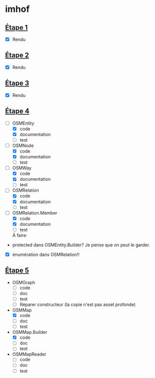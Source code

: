 # imhof
## [Étape 1](http://cs108.epfl.ch/p01_points.html)
- [x] Rendu

## [Étape 2](http://cs108.epfl.ch/p02_geometry.html)
- [x] Rendu

## [Étape 3](http://cs108.epfl.ch/p03_attributes.html)
- [x] Rendu

## [Étape 4](http://cs108.epfl.ch/p04_osm-entities.html)
- [ ] OSMEntity
    - [x] code
    - [x] documentation
    - [ ] test
- [ ] OSMNode
    - [x] code
    - [x] documentation
    - [ ] test
- [ ] OSMWay
    - [x] code
    - [x] documentation
    - [ ] test
- [ ] OSMRelation
    - [x] code
    - [x] documentation
    - [ ] test
- [ ] OSMRelation.Member
    - [x] code
    - [x] documentation
    - [ ] test

	À faire:
- protected dans OSMEntity.Builder? Je pense que on peut le garder.
- [x] énumération dans OSMRelation!!

## [Étape 5](http://cs108.epfl.ch/p05_osm-reading.html)
- OSMGraph
	- [ ] code
	- [ ] doc
	- [ ] test
	- [ ] Réparer constructeur (la copie n'est pas asset profonde)
- OSMMap
	- [x] code
	- [ ] doc
	- [ ] test
- OSMMap.Builder
	- [x] code
	- [ ] doc
	- [ ] test
- OSMMapReader
	- [ ] code
	- [ ] doc
	- [ ] test
